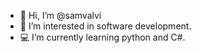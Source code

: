 - 👋 Hi, I’m @samvalvi
- 👀 I’m interested in software development.
- 💻 I’m currently learning python and C#.

<!---
samvalvi/samvalvi is a ✨ special ✨ repository because its `README.md` (this file) appears on your GitHub profile.
You can click the Preview link to take a look at your changes.
--->
